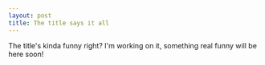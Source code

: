 ```yaml
---
layout: post
title: The title says it all
---
```


The title's kinda funny right?  I'm working on it, something real funny will be here soon!
